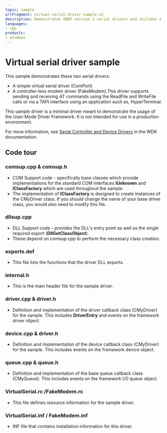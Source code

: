```yaml
---
topic: sample
urlFragment: virtual-serial-driver-sample-v2
description: Demonstrates UMDF version 2 serial drivers and includes a simple virtual serial driver (ComPort) and a controller-less modem driver (FakeModem).
languages:
- cpp
products:
- windows
---
```


<!---
    name: Virtual serial driver sample (UMDF version 2)
    platform: UMDF2
    language: cpp
    category: Serial
    description: Demonstrates UMDF version 2 serial drivers and includes a simple virtual serial driver (ComPort) and a controller-less modem driver (FakeModem).
    samplefwlink: http://go.microsoft.com/fwlink/p/?LinkId=617965
--->

# Virtual serial driver sample

This sample demonstrates these two serial drivers:

- A simple virtual serial driver (ComPort)
- A controller-less modem driver (FakeModem).This driver supports sending and receiving AT commands using the ReadFile and WriteFile calls or via a TAPI interface using an application such as, HyperTerminal.

This sample driver is a minimal driver meant to demonstrate the usage of the User-Mode Driver Framework. It is not intended for use in a production environment.

For more information, see [Serial Controller and Device Drivers](http://msdn.microsoft.com/en-us/library/windows/hardware/ff546939) in the WDK documentation.

## Code tour

### comsup.cpp & comsup.h

- COM Support code - specifically base classes which provide implementations for the standard COM interfaces **IUnknown** and **IClassFactory** which are used throughout the sample.
- The implementation of **IClassFactory** is designed to create instances of the CMyDriver class. If you should change the name of your base driver class, you would also need to modify this file.

### dllsup.cpp

- DLL Support code - provides the DLL's entry point as well as the single required export (**DllGetClassObject**).
- These depend on comsup.cpp to perform the necessary class creation.

### exports.def

- This file lists the functions that the driver DLL exports.

### internal.h

- This is the main header file for the sample driver.

### driver.cpp & driver.h

- Definition and implementation of the driver callback class (CMyDriver) for the sample. This includes **DriverEntry** and events on the framework driver object.

### device.cpp & driver.h

- Definition and implementation of the device callback class (CMyDriver) for the sample. This includes events on the framework device object.

### queue.cpp & queue.h

- Definition and implementation of the base queue callback class (CMyQueue). This includes events on the framework I/O queue object.

### VirtualSerial.rc /FakeModem.rc

- This file defines resource information for the sample driver.

### VirtualSerial.inf / FakeModem.inf

- INF file that contains installation information for this driver.
